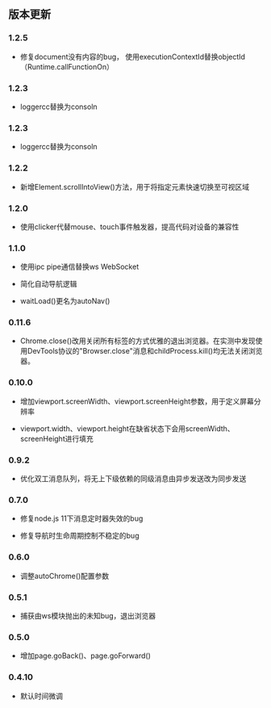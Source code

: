 ## 版本更新

### 1.2.5

* 修复document没有内容的bug， 使用executionContextId替换objectId（Runtime.callFunctionOn）

### 1.2.3

* loggercc替换为consoln


### 1.2.3

* loggercc替换为consoln


### 1.2.2

* 新增Element.scrollIntoView()方法，用于将指定元素快速切换至可视区域



### 1.2.0

* 使用clicker代替mouse、touch事件触发器，提高代码对设备的兼容性


### 1.1.0

* 使用ipc pipe通信替换ws WebSocket

* 简化自动导航逻辑

* waitLoad()更名为autoNav()


### 0.11.6

* Chrome.close()改用关闭所有标签的方式优雅的退出浏览器。在实测中发现使用DevTools协议的"Browser.close"消息和childProcess.kill()均无法关闭浏览器。

### 0.10.0

* 增加viewport.screenWidth、viewport.screenHeight参数，用于定义屏幕分辨率

* viewport.width、viewport.height在缺省状态下会用screenWidth、screenHeight进行填充


### 0.9.2

* 优化双工消息队列，将无上下级依赖的同级消息由异步发送改为同步发送


### 0.7.0

* 修复node.js 11下消息定时器失效的bug

* 修复导航时生命周期控制不稳定的bug



### 0.6.0

* 调整autoChrome()配置参数


### 0.5.1

* 捕获由ws模块抛出的未知bug，退出浏览器


### 0.5.0

* 增加page.goBack()、page.goForward()


### 0.4.10

* 默认时间微调
